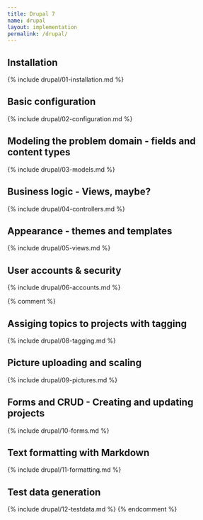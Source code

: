 ```yaml
---
title: Drupal 7
name: drupal
layout: implementation
permalink: /drupal/
---
```


## Installation
{% include drupal/01-installation.md %}
## Basic configuration
{% include drupal/02-configuration.md %}
## Modeling the problem domain - fields and content types
{% include drupal/03-models.md %}
## Business logic - Views, maybe?
{% include drupal/04-controllers.md %}
## Appearance - themes and templates
{% include drupal/05-views.md %}
## User accounts & security
{% include drupal/06-accounts.md %}

{% comment %}
## Assiging topics to projects with tagging 
{% include drupal/08-tagging.md %}
## Picture uploading and scaling
{% include drupal/09-pictures.md %}
## Forms and CRUD - Creating and updating projects 
{% include drupal/10-forms.md %}
## Text formatting with Markdown
{% include drupal/11-formatting.md %}
## Test data generation
{% include drupal/12-testdata.md %}
{% endcomment %}